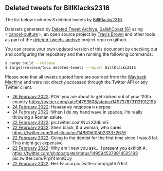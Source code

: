## Deleted tweets for BillKlacks2316

The list below includes 8 deleted tweets by
[BillKlacks2316](https://twitter.com/BillKlacks2316).



Datasets generated by [Deleted Tweet Archive](https://twitter.com/deletedtweet161), 
[SalishCoast 161](https://twitter.com/SalishCoastA) using 
✨[cancel-culture](https://github.com/travisbrown/cancel-culture)✨, an open source project by 
[Travis Brown](https://twitter.com/travisbrown) and other tools as part of the 
[deleted-tweets-archive](https://github.com/salcoast/deleted-tweets-archive/) project repo on github.

You can create your own updated version of this document by checking out and configuring the
repository and then running the following commands:

```bash
$ cargo build --release
$ target/release/twcc deleted-tweets --report BillKlacks2316
```

Please note that all tweets quoted here are sourced from the
[Wayback Machine](https://web.archive.org) and were not directly accessed through the Twitter API or
any Twitter client.

* [26 February 2022](https://web.archive.org/web/20220226140507/https://twitter.com/BillKlacks2316/status/1497573228377690116): POV: you are about to get kicked out of your 110th country https://twitter.com/kate94793608/status/1497378731131912195 <!--1497573228377690116-->
* [24 February 2022](https://web.archive.org/web/20220224235556/https://twitter.com/BillKlacks2316/status/1496996999597592576): Ненавижу пидоров и негров <!--1496996999597592576-->
* [24 February 2022](https://web.archive.org/web/20220224183532/https://twitter.com/BillKlacks2316/status/1496912508833120256): When I do my hand wave in spaces, I’m really throwing a Roman salute <!--1496912508833120256-->
* [22 February 2022](https://web.archive.org/web/20220222203805/https://twitter.com/BillKlacks2316/status/1496221045589745665): pic.twitter.com/NULX2dLmIE <!--1496221811167608839-->
* [22 February 2022](https://web.archive.org/web/20220222203805/https://twitter.com/BillKlacks2316/status/1496221045589745665): She’s black, & a woman, who cares https://twitter.com/thehill/status/1496150050233372676 <!--1496221045589745665-->
* [22 February 2022](https://web.archive.org/web/20220222160733/https://twitter.com/BillKlacks2316/status/1496152924476649481): Going to the dentist for the first time since I was 8 lol. This might get expensive <!--1496152924476649481-->
* [22 February 2022](https://web.archive.org/web/20220222032901/https://twitter.com/BillKlacks2316/status/1495961037656440835): Why am I new you ask… I present you exhibit A:  https://twitter.com/shitpostgate/status/1495945378914525193  pic.twitter.com/PrpY4mmQUy <!--1495961037656440835-->
* [22 February 2022](https://web.archive.org/web/20220222020552/https://twitter.com/BillKlacks2316/status/1495941597636222980): Heil Faccui pic.twitter.com/rgbtVZr6s1 <!--1495941597636222980-->
